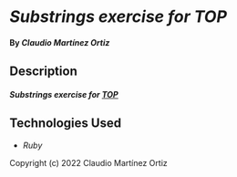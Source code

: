 # _Substrings exercise for TOP_

#### By _**Claudio Martínez Ortiz**_

## Description

#### _Substrings exercise for [TOP](https://www.theodinproject.com/lessons/ruby-sub-strings)_

## Technologies Used

* _Ruby_

Copyright (c) 2022 Claudio Martínez Ortiz